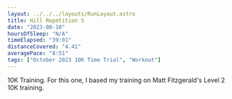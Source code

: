 ```yaml
---
layout: ../../../layouts/RunLayout.astro
title: Hill Repetition 5
date: "2023-08-10"
hoursOfSleep: "N/A"
timeElapsed: "39:01"
distanceCovered: "4.41"
averagePace: "8:51"
tags: ["October 2023 10K Time Trial", "Workout"]
---
```


10K Training. For this one, I based my training on Matt Fitzgerald's Level 2 10K training.
